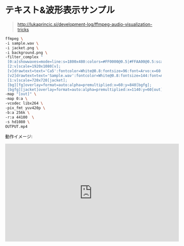 # テキスト&波形表示サンプル
> http://lukaprincic.si/development-log/ffmpeg-audio-visualization-tricks


``` sh
ffmpeg \
-i sample.wav \
-i jacket.png \
-i background.png \
-filter_complex "
 [0:a]showwaves=mode=line:s=1800x480:colors=#FF0000@0.5|#FFAA00@0.5:scale=sqrt[fg];
 [2:v]scale=1920x1080[v];
 [v]drawtext=text='Ca5':fontcolor=White@0.8:fontsize=96:font=Arvo:x=60:y=60[v2];
 [v2]drawtext=text='Sample.wav':fontcolor=White@0.8:fontsize=144:font=Arvo:x=60:y=180[bg];
 [1:v]scale=720x720[jacket];
 [bg][fg]overlay=format=auto:alpha=premultiplied:x=60:y=840[bgfg];
 [bgfg][jacket]overlay=format=auto:alpha=premultiplied:x=1140:y=60[out]" \
-map "[out]" \
-map 0:a \
-vcodec libx264 \
-pix_fmt yuv420p \
-b:a 256k \
-r:a 44100  \
-s hd1080 \
OUTPUT.mp4
```

動作イメージ:  
<iframe width="560" height="315" src="https://www.youtube.com/embed/rtGAhK3AAJ0" frameborder="0" allow="accelerometer; autoplay; encrypted-media; gyroscope; picture-in-picture" allowfullscreen></iframe>